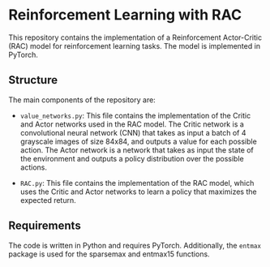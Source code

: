 # Reinforcement Learning with RAC

This repository contains the implementation of a Reinforcement Actor-Critic (RAC) model for reinforcement learning tasks. The model is implemented in PyTorch.

## Structure

The main components of the repository are:

- `value_networks.py`: This file contains the implementation of the Critic and Actor networks used in the RAC model. The Critic network is a convolutional neural network (CNN) that takes as input a batch of 4 grayscale images of size 84x84, and outputs a value for each possible action. The Actor network is a network that takes as input the state of the environment and outputs a policy distribution over the possible actions.

- `RAC.py`: This file contains the implementation of the RAC model, which uses the Critic and Actor networks to learn a policy that maximizes the expected return.

## Requirements

The code is written in Python and requires PyTorch. Additionally, the `entmax` package is used for the sparsemax and entmax15 functions.
